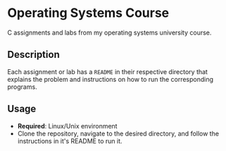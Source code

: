 # Operating Systems Course
C assignments and labs from my operating systems university course.
## Description 
Each assignment or lab has a `README` in their respective directory that explains the problem and instructions on how to run the corresponding programs. 
## Usage
- **Required**: Linux/Unix environment
- Clone the repository, navigate to the desired directory, and follow the instructions in it's README to run it.
